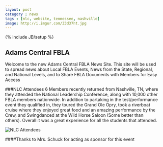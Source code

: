 ```yaml
---
layout: post
category : news
tags : [nlc, website, tennessee, nashville]
image: http://i.imgur.com/Z3d37ht.jpg
---
```

{% include JB/setup %}

## Adams Central FBLA
Welcome to the new Adams Central FBLA News Site.  This site will be used to spread news about Local FBLA Events, News from the State, Regional, and National Levels, and to Share FBLA Documents with Members for Easy Access

###NLC Attendees
6 Members recently returned from Nashville, TN, where they attended the National Leadership Conference, along with 10,000 other FBLA members nationwide. In addition to partaking in the test/performance event they qualified in, they toured the Grand Ole Opry, took a riverboat cruise where they enjoyed great food and an amazing performance by the Crew, and Swingdanced at the Wild Horse Saloon (Some better than others).  Overall it was a great experience for all the students that attended.

![NLC Attendees](http://i.imgur.com/Z3d37ht.jpg "Logo Title Text 1")

####Thanks to Mrs. Schuck for acting as sponsor for this event
